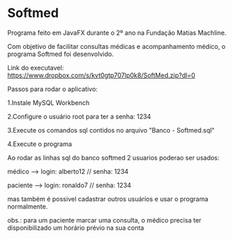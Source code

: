 # Softmed
Programa feito em JavaFX durante o 2º ano na Fundação Matias Machline.

Com objetivo de facilitar consultas médicas e acompanhamento médico, o programa Softmed foi desenvolvido.

Link do executavel: https://www.dropbox.com/s/kvt0gtp707lp0k8/SoftMed.zip?dl=0

Passos para rodar o aplicativo:

1.Instale MySQL Workbench

2.Configure o usuário root para ter a senha: 1234

3.Execute os comandos sql contidos no arquivo "Banco - Softmed.sql"

4.Execute o programa

Ao rodar as linhas sql do banco softmed 2 usuarios poderao ser usados:

médico --> login: alberto12 // senha: 1234

paciente --> login: ronaldo7 // senha: 1234

mas também é possivel cadastrar outros usuários e usar o programa normalmente.

obs.: para um paciente marcar uma consulta, o médico precisa ter disponibilizado um horário prévio na sua conta
